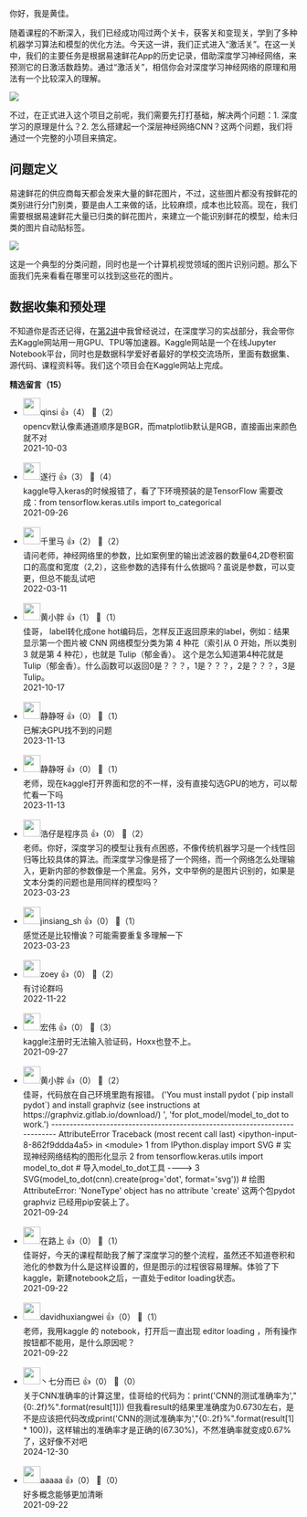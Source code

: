 你好，我是黄佳。

随着课程的不断深入，我们已经成功闯过两个关卡，获客关和变现关，学到了多种机器学习算法和模型的优化方法。今天这一讲，我们正式进入“激活关”。在这一关中，我们的主要任务是根据易速鲜花App的历史记录，借助深度学习神经网络，来预测它的日激活数趋势。通过“激活关”，相信你会对深度学习神经网络的原理和用法有一个比较深入的理解。

![](https://static001.geekbang.org/resource/image/a0/38/a02545b94937eaf80701766acf6d7038.jpg?wh=2284x1033)

不过，在正式进入这个项目之前呢，我们需要先打打基础，解决两个问题：1. 深度学习的原理是什么？2. 怎么搭建起一个深层神经网络CNN？这两个问题，我们将通过一个完整的小项目来搞定。

## 问题定义

易速鲜花的供应商每天都会发来大量的鲜花图片，不过，这些图片都没有按鲜花的类别进行分门别类，要是由人工来做的话，比较麻烦，成本也比较高。现在，我们需要根据易速鲜花大量已归类的鲜花图片，来建立一个能识别鲜花的模型，给未归类的图片自动贴标签。

![](https://static001.geekbang.org/resource/image/b9/44/b9b26c72c613730ccdf5a908771a9144.png?wh=585x386)

这是一个典型的分类问题，同时也是一个计算机视觉领域的图片识别问题。那么下面我们先来看看在哪里可以找到这些花的图片。

## 数据收集和预处理

不知道你是否还记得，在[第2讲](https://time.geekbang.org/column/article/413648)中我曾经说过，在深度学习的实战部分，我会带你去Kaggle网站用一用GPU、TPU等加速器。Kaggle网站是一个在线Jupyter Notebook平台，同时也是数据科学爱好者最好的学校交流场所，里面有数据集、源代码、课程资料等。我们这个项目会在Kaggle网站上完成。
<div><strong>精选留言（15）</strong></div><ul>
<li><img src="https://static001.geekbang.org/account/avatar/00/19/70/67/0c1359c2.jpg" width="30px"><span>qinsi</span> 👍（4） 💬（2）<div>opencv默认像素通道顺序是BGR，而matplotlib默认是RGB，直接画出来颜色就不对</div>2021-10-03</li><br/><li><img src="https://static001.geekbang.org/account/avatar/00/0f/ed/85/fb525a71.jpg" width="30px"><span>遂行</span> 👍（3） 💬（4）<div>kaggle导入keras的时候报错了，看了下环境预装的是TensorFlow
需要改成：from tensorflow.keras.utils import to_categorical
</div>2021-09-26</li><br/><li><img src="https://static001.geekbang.org/account/avatar/00/1f/0b/f2/a8b0d8a6.jpg" width="30px"><span>千里马</span> 👍（2） 💬（2）<div>请问老师，神经网络里的参数，比如案例里的输出滤波器的数量64,2D卷积窗口的高度和宽度（2,2），这些参数的选择有什么依据吗？虽说是参数，可以变更，但总不能乱试吧</div>2022-03-11</li><br/><li><img src="https://static001.geekbang.org/account/avatar/00/13/3a/a3/696ab5af.jpg" width="30px"><span>黄小胖</span> 👍（1） 💬（1）<div>佳哥， label转化成one hot编码后，怎样反正返回原来的label，例如：结果显示第一个图片被 CNN 网络模型分类为第 4 种花（索引从 0 开始，所以类别 3 就是第 4 种花），也就是 Tulip（郁金香）。
这个是怎么知道第4种花就是Tulip（郁金香）。什么函数可以返回0是？？？，1是？？？，2是？？？，3是Tulip。</div>2021-10-17</li><br/><li><img src="https://static001.geekbang.org/account/avatar/00/38/4f/61/018352d4.jpg" width="30px"><span>静静呀</span> 👍（0） 💬（1）<div>已解决GPU找不到的问题</div>2023-11-13</li><br/><li><img src="https://static001.geekbang.org/account/avatar/00/38/4f/61/018352d4.jpg" width="30px"><span>静静呀</span> 👍（0） 💬（1）<div>老师，现在kaggle打开界面和您的不一样，没有直接勾选GPU的地方，可以帮忙看一下吗</div>2023-11-13</li><br/><li><img src="https://static001.geekbang.org/account/avatar/00/10/da/d9/f051962f.jpg" width="30px"><span>浩仔是程序员</span> 👍（0） 💬（2）<div>老师。你好，深度学习的模型让我有点困惑，不像传统机器学习是一个线性回归等比较具体的算法。而深度学习像是搭了一个网络，而一个网络怎么处理输入，更新内部的参数像是一个黑盒。另外，文中举例的是图片识别的，如果是文本分类的问题也是用同样的模型吗？</div>2023-03-23</li><br/><li><img src="https://static001.geekbang.org/account/avatar/00/36/80/81/791d0f5e.jpg" width="30px"><span>jinsiang_sh</span> 👍（0） 💬（1）<div>感觉还是比较懵诶？可能需要重复多理解一下</div>2023-03-23</li><br/><li><img src="https://thirdwx.qlogo.cn/mmopen/vi_32/uOByCQXa9iawXcJsqiaZuiaiakmDuPfs42zibzMWa0xdBNdANbxkI7hVwAJWHsFV4scI0P8qJUTGxlIhehRqiaE0bYMw/132" width="30px"><span>zoey</span> 👍（0） 💬（2）<div>有讨论群吗</div>2022-11-22</li><br/><li><img src="https://static001.geekbang.org/account/avatar/00/2a/30/94/12c20983.jpg" width="30px"><span>宏伟</span> 👍（0） 💬（3）<div>kaggle注册时无法输入验证码，Hoxx也登不上。</div>2021-09-27</li><br/><li><img src="https://static001.geekbang.org/account/avatar/00/13/3a/a3/696ab5af.jpg" width="30px"><span>黄小胖</span> 👍（0） 💬（2）<div>佳哥，代码放在自己环境里跑有报错。
(&#39;You must install pydot (`pip install pydot`) and install graphviz (see instructions at https:&#47;&#47;graphviz.gitlab.io&#47;download&#47;) &#39;, &#39;for plot_model&#47;model_to_dot to work.&#39;)
---------------------------------------------------------------------------
AttributeError                            Traceback (most recent call last)
&lt;ipython-input-8-862f9ddda4a5&gt; in &lt;module&gt;
      1 from IPython.display import SVG # 实现神经网络结构的图形化显示
      2 from tensorflow.keras.utils import model_to_dot # 导入model_to_dot工具
----&gt; 3 SVG(model_to_dot(cnn).create(prog=&#39;dot&#39;, format=&#39;svg&#39;)) # 绘图
AttributeError: &#39;NoneType&#39; object has no attribute &#39;create&#39;
这两个包pydot  graphviz 已经用pip安装上了。</div>2021-09-24</li><br/><li><img src="https://static001.geekbang.org/account/avatar/00/15/66/8f/02be926d.jpg" width="30px"><span>在路上</span> 👍（0） 💬（1）<div>佳哥好，今天的课程帮助我了解了深度学习的整个流程，虽然还不知道卷积和池化的参数为什么是这样设置的，但是图示的过程很容易理解。体验了下kaggle，新建notebook之后，一直处于editor loading状态。</div>2021-09-22</li><br/><li><img src="http://thirdwx.qlogo.cn/mmopen/vi_32/Q0j4TwGTfTKO5hYDafHiapDIric7JpDOMsicrribkGh4UugsGkps4icOpBSM8G3sLKuQ5HuuskyiaWsAibyPXuibg7dBaA/132" width="30px"><span>davidhuxiangwei</span> 👍（0） 💬（1）<div>老师，我用kaggle 的 notebook，打开后一直出现 editor loading ，所有操作按钮都不能用，是什么原因呢？</div>2021-09-22</li><br/><li><img src="https://static001.geekbang.org/account/avatar/00/3d/dd/ad/2ce52eee.jpg" width="30px"><span>丶七分而已</span> 👍（0） 💬（0）<div>关于CNN准确率的计算这里，佳哥给的代码为：print(&#39;CNN的测试准确率为&#39;,&quot;{0:.2f}%&quot;.format(result[1]))
但我看result的结果里准确度为0.6730左右，是不是应该把代码改成print(&#39;CNN的测试准确率为&#39;,&quot;{0:.2f}%&quot;.format(result[1] * 100))，这样输出的准确率才是正确的(67.30%)，不然准确率就变成0.67%了，这好像不对吧</div>2024-12-30</li><br/><li><img src="https://static001.geekbang.org/account/avatar/00/1b/32/2b/b9424077.jpg" width="30px"><span>aaaaa</span> 👍（0） 💬（0）<div>好多概念能够更加清晰</div>2021-09-22</li><br/>
</ul>